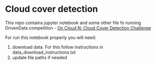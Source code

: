 # Cloud cover detection
This repo contains jupyter notebook and some other file fo running DrivenData competition - [On Cloud N: Cloud Cover Detection Challenge](https://www.drivendata.org/competitions/83/cloud-cover/page/396/)

For run this notebook properly you will need:

1) download data. For this follow instructions in data_download_instructions.txt
2) update file paths if needed
